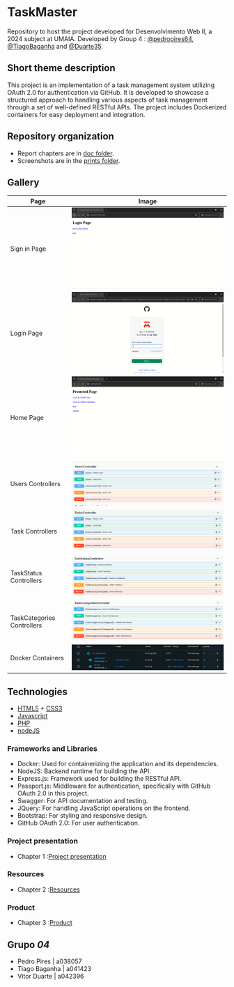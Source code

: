 # TaskMaster

Repository to host the project developed for Desenvolvimento Web II, a 2024 subject at UMAIA. Developed by Group 4 : [@pedropires64](https://github.com/pedropires64), [@TiagoBaganha](https://github.com/TiagoBaganha) and [@Duarte35](https://github.com/Duarte35).

## Short theme description

This project is an implementation of a task management system utilizing OAuth 2.0 for authentication via GitHub. It is developed to showcase a structured approach to handling various aspects of task management through a set of well-defined RESTful APIs. The project includes Dockerized containers for easy deployment and integration.

## Repository organization

* Report chapters are in [doc folder](https://github.com/inf23dw2g04/m1_auth/tree/87ad19417134d7fd110909cee4a6e6486e24fc00/docs).
* Screenshots are in the [prints folder](https://github.com/inf23dw2g04/m1_auth/tree/ffe74d09e8303b5bc89a785097a6f44a4885cccd/prints).


## Gallery

| Page      | Image |
| ----------- | ----------- |
| Sign in Page      | ![Drag Racing](https://github.com/inf23dw2g04/m1_auth/blob/cc75bd230b71a8eca46d14f72f03cbc7a99fc458/prints/login.png)       |
| Login Page  | ![Drag Racing](https://github.com/inf23dw2g04/m1_auth/blob/cc75bd230b71a8eca46d14f72f03cbc7a99fc458/prints/login%20email.png)       |
| Home Page | ![Drag Racing](https://github.com/inf23dw2g04/m1_auth/blob/cc75bd230b71a8eca46d14f72f03cbc7a99fc458/prints/home.png)       |
| Users Controllers      | ![Drag Racing](https://github.com/inf23dw2g04/m1_auth/blob/cc75bd230b71a8eca46d14f72f03cbc7a99fc458/prints/userscontroller.png)       |
| Task Controllers   | ![Drag Racing](https://github.com/inf23dw2g04/m1_auth/blob/68aabe1304f6cb326d8c2dd543741b605626c0a7/prints/task%20controllers.png)       |
| TaskStatus Controllers | ![[Drag Racing]()](https://github.com/inf23dw2g04/m1_auth/blob/68aabe1304f6cb326d8c2dd543741b605626c0a7/prints/taskstatus%20controller.png)       |
| TaskCategories Controllers      | ![Drag Racing](https://github.com/inf23dw2g04/m1_auth/blob/cc75bd230b71a8eca46d14f72f03cbc7a99fc458/prints/taskcategories%20controller.png)       |
| Docker Containers   | ![Drag Racing](prints/containersdocker.png)       |

## Technologies

* [HTML5](https://html.spec.whatwg.org/multipage/) + [CSS3](https://www.w3.org/Style/CSS/)
* [Javascript](https://developer.mozilla.org/en-US/docs/Learn/JavaScript)
* [PHP](https://www.php.net/)
* [nodeJS](https://nodejs.org/en/)


### Frameworks and Libraries

* Docker: Used for containerizing the application and its dependencies.
* NodeJS: Backend runtime for building the API.
* Express.js: Framework used for building the RESTful API.
* Passport.js: Middleware for authentication, specifically with GitHub OAuth 2.0 in this project.
* Swagger: For API documentation and testing.
* JQuery: For handling JavaScript operations on the frontend.
* Bootstrap: For styling and responsive design.
* GitHub OAuth 2.0: For user authentication.


### Project presentation
* Chapter 1 :[Project presentation](https://github.com/inf23dw2g04/m1_auth/blob/8caba60bc80a5222618b35b9ab91aa2e1677f591/docs/Product.md)
### Resources
* Chapter 2 :[Resources](https://github.com/inf23dw2g04/m1_auth/blob/8caba60bc80a5222618b35b9ab91aa2e1677f591/docs/Resources.md)
### Product
* Chapter 3 :[Product](https://github.com/inf23dw2g04/m1_auth/blob/8caba60bc80a5222618b35b9ab91aa2e1677f591/docs/projectpresentation.md)


## Grupo _04_
* Pedro Pires | a038057
* Tiago Baganha | a041423
* Vitor Duarte | a042396
